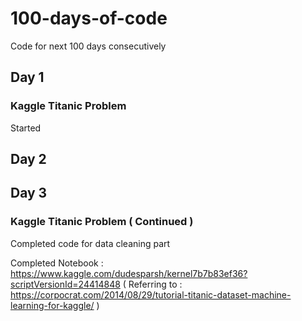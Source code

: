 # 100-days-of-code
Code for next 100 days consecutively

## Day 1
### Kaggle Titanic Problem
Started

## Day 2


## Day 3
### Kaggle Titanic Problem ( Continued )
Completed code for data cleaning part

Completed Notebook : https://www.kaggle.com/dudesparsh/kernel7b7b83ef36?scriptVersionId=24414848
( Referring to : https://corpocrat.com/2014/08/29/tutorial-titanic-dataset-machine-learning-for-kaggle/ )
